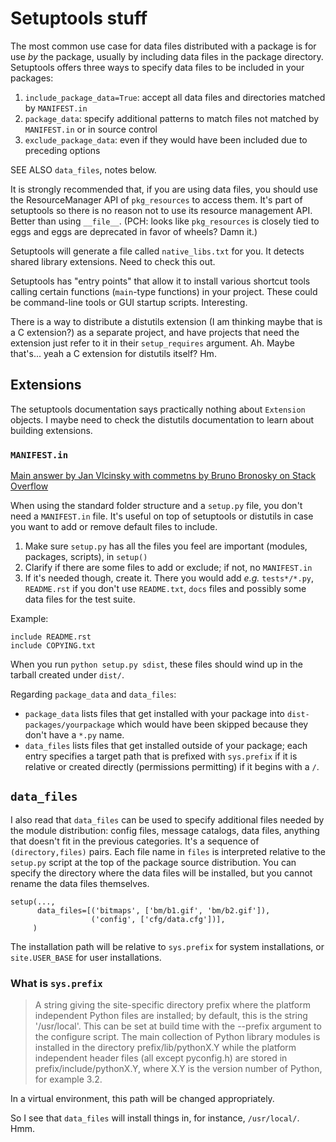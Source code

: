 # Setuptools stuff

The most common use case for data files distributed with a package is for use _by_ the package, usually by including data files in the package directory.  Setuptools offers three ways to specify data files to be included in your packages:
1. `include_package_data=True`: accept all data files and directories matched by `MANIFEST.in`
2. `package_data`: specify additional patterns to match files not matched by `MANIFEST.in` or in source control
3. `exclude_package_data`: even if they would have been included due to preceding options

SEE ALSO `data_files`, notes below.

It is strongly recommended that, if you are using data files, you should use the ResourceManager API of `pkg_resources` to access them.  It's part of setuptools so there is no reason not to use its resource management API.  Better than using `__file__`.  (PCH: looks like `pkg_resources` is closely tied to eggs and eggs are deprecated in favor of wheels?  Damn it.)

Setuptools will generate a file called `native_libs.txt` for you.  It detects shared library extensions.  Need to check this out.

Setuptools has "entry points" that allow it to install various shortcut tools calling certain functions (`main`-type functions) in your project.  These could be command-line tools or GUI startup scripts.  Interesting.

There is a way to distribute a distutils extension (I am thinking maybe that is a C extension?) as a separate project, and have projects that need the extension just refer to it in their `setup_requires` argument.  Ah.  Maybe that's... yeah a C extension for distutils itself?  Hm.

## Extensions

The setuptools documentation says practically nothing about `Extension` objects.  I maybe need to check the distutils documentation to learn about building extensions.

### `MANIFEST.in`

[Main answer by Jan Vlcinsky with commetns by Bruno Bronosky on Stack Overflow](https://stackoverflow.com/questions/24727709/do-python-projects-need-a-manifest-in-and-what-should-be-in-it)

When using the standard folder structure and a `setup.py` file, you don't need a `MANIFEST.in` file.  It's useful on top of setuptools or distutils in case you want to add or remove default files to include.
1. Make sure `setup.py` has all the files you feel are important (modules, packages, scripts), in `setup()`
2. Clarify if there are some files to add or exclude; if not, no `MANIFEST.in`
3. If it's needed though, create it.  There you would add _e.g._ `tests*/*.py`, `README.rst` if you don't use `README.txt`, `docs` files and possibly some data files for the test suite.

Example:
```
include README.rst
include COPYING.txt
```

When you run `python setup.py sdist`, these files should wind up in the tarball created under `dist/`.

Regarding `package_data` and `data_files`:
- `package_data` lists files that get installed with your package into `dist-packages/yourpackage` which would have been skipped because they don't have a `*.py` name.
- `data_files` lists files that get installed outside of your package; each entry specifies a target path that is prefixed with `sys.prefix` if it is relative or created directly (permissions permitting) if it begins with a `/`.

## `data_files`

I also read that `data_files` can be used to specify additional files needed by the module distribution: config files, message catalogs, data files, anything that doesn't fit in the previous categories.  It's a sequence of `(directory,files)` pairs.  Each file name in `files` is interpreted relative to the `setup.py` script at the top of the package source distribution.  You can specify the directory where the data files will be installed, but you cannot rename the data files themselves.

```
setup(...,
      data_files=[('bitmaps', ['bm/b1.gif', 'bm/b2.gif']),
                  ('config', ['cfg/data.cfg'])],
     )
```

The installation path will be relative to `sys.prefix` for system installations, or `site.USER_BASE` for user installations.

### What is `sys.prefix`

> A string giving the site-specific directory prefix where the platform independent Python files are installed; by default, this is the string '/usr/local'. This can be set at build time with the --prefix argument to the configure script. The main collection of Python library modules is installed in the directory prefix/lib/pythonX.Y while the platform independent header files (all except pyconfig.h) are stored in prefix/include/pythonX.Y, where X.Y is the version number of Python, for example 3.2.

In a virtual environment, this path will be changed appropriately.

So I see that `data_files` will install things in, for instance, `/usr/local/`.  Hmm.
